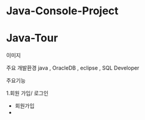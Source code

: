 # Java-Console-Project
<h1>Java-Tour</h1>

이미지

주요 개발환경
java , OracleDB , eclipse , SQL Developer 

주요기능

1.회원 가입/ 로그인
  - 회원가입
  - 
